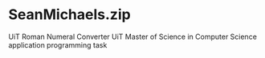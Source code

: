 # SeanMichaels.zip
UiT Roman Numeral Converter
UiT Master of Science in Computer Science application programming task

